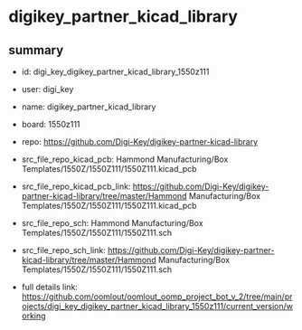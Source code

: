 # digikey_partner_kicad_library
 
## summary 
* id: digi_key_digikey_partner_kicad_library_1550z111
* user: digi_key
* name: digikey_partner_kicad_library
* board: 1550z111
* repo: https://github.com/Digi-Key/digikey-partner-kicad-library
* src_file_repo_kicad_pcb: Hammond Manufacturing/Box Templates/1550Z/1550Z111/1550Z111.kicad_pcb
* src_file_repo_kicad_pcb_link: https://github.com/Digi-Key/digikey-partner-kicad-library/tree/master/Hammond Manufacturing/Box Templates/1550Z/1550Z111/1550Z111.kicad_pcb


* src_file_repo_sch: Hammond Manufacturing/Box Templates/1550Z/1550Z111/1550Z111.sch
* src_file_repo_sch_link: https://github.com/Digi-Key/digikey-partner-kicad-library/tree/master/Hammond Manufacturing/Box Templates/1550Z/1550Z111/1550Z111.sch
* full details link: https://github.com/oomlout/oomlout_oomp_project_bot_v_2/tree/main/projects/digi_key_digikey_partner_kicad_library_1550z111/current_version/working  






